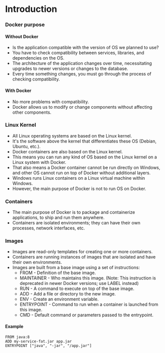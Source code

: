 # Introduction

### Docker purpose

#### Without Docker

* Is the application compatible with the version of OS we planned to use?
* You have to check compatibility between services, libraries, and dependencies on the OS.
* The architecture of the application changes over time, necessitating upgrades to newer versions or changes to the database.
* Every time something changes, you must go through the process of checking compatibility.

#### With Docker

* No more problems with compatibility.
* Docker allows us to modify or change components without affecting other components.

### Linux Kernel

* All Linux operating systems are based on the Linux kernel.
* It's the software above the kernel that differentiates these OS (Debian, Ubuntu, etc.).
* Docker containers are also based on the Linux kernel.
* This means you can run any kind of OS based on the Linux kernel on a Linux system with Docker.
* That also means a Docker container cannot be run directly on Windows, and other OS cannot run on top of Docker without additional layers.
* Windows runs Linux containers on a Linux virtual machine within Windows.
* However, the main purpose of Docker is not to run OS on Docker.

### Containers

* The main purpose of Docker is to package and containerize applications, to ship and run them anywhere.
* Containers are isolated environments; they can have their own processes, network interfaces, etc.

### Images

* Images are read-only templates for creating one or more containers.
* Containers are running instances of images that are isolated and have their own environments.
* Images are built from a base image using a set of instructions:
  * FROM - Definition of the base image.
  * MAINTAINER - Who maintains this image. (Note: This instruction is deprecated in newer Docker versions; use LABEL instead)
  * RUN - A command to execute on top of the base image.
  * ADD - Add a file or directory to the new image.
  * ENV - Create an environment variable.
  * ENTRYPOINT - Command to run when a container is launched from this image.
  * CMD - Default command or parameters passed to the entrypoint.

#### Example

```docker
FROM java:8
ADD my-service-fat.jar app.jar
ENTRYPOINT ["java", "-jar", "/app.jar"]
```
